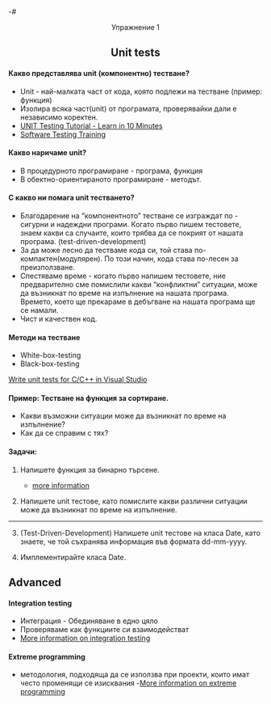 -# <center> Упражнение 1 </center>
## <center> Unit tests </center>

#### Какво представлява unit (компонентно) тестване?
- Unit - най-малката част от кода, която подлежи на тестване (пример: функция)
- Изолира всяка част(unit) от програмата, проверявайки дали е независимо коректен.
- [UNIT Testing Tutorial - Learn in 10 Minutes](https://www.guru99.com/unit-testing-guide.html)
- [Software Testing Training](https://www.youtube.com/watch?v=TDynSmrzpXw&list=PLDC2A0C8D2EC934C7)

#### Какво наричаме unit?
- В процедурното програмиране - програма, функция
- В обектно-ориентираното програмиране - методът.

#### С какво ни помага unit тестването?
- Благодарение на “компонентното” тестване се изграждат по - сигурни и надеждни програми. Когато първо пишем тестовете, знаем какви са случаите, които трябва да се покрият от нашата програма. (test-driven-development)
- За да може лесно да тестваме кода си, той става по-компактен(модулярен). По този начин, кода става по-лесен за преизползване.
- Спестяваме време - когато първо напишем тестовете, ние предварително сме помислили какви “конфликтни” ситуации, може да възникнат по време на изпълнение на нашата програма. Времето, което ще прекараме в дебъгване на нашата програма ще се намали.
- Чист и качествен код.

#### Методи на тестване
- White-box-testing
- Black-box-testing

[Write unit tests for C/C++ in Visual Studio](https://docs.microsoft.com/en-us/visualstudio/test/writing-unit-tests-for-c-cpp?view=vs-2017)

#### Пример: Тестване на функция за сортиране.

- Какви възможни ситуации може да възникнат по време на изпълнение?
- Как да се справим с тях?

#### Задачи:
1. Напишете функция за бинарно търсене.
	- [more information](https://en.wikipedia.org/wiki/Binary_search_algorithm) 

2. Напишете unit тестове, като помислите какви различни ситуации може да възникнат по време на изпълнение.
 
***

3. (Test-Driven-Development) Напишете unit тестове на класа Date, като знаете, че той съхранява информация във формата dd-mm-yyyy.

4. Имплементирайте класа Date.


## Advanced 

#### Integration testing
- Интеграция - Обединяване в едно цяло
- Проверяваме как функциите си взаимодействат
- [More information on integration testing](http://softwaretestingfundamentals.com/integration-testing)

#### Extreme programming
- методология, подходяща да се използва при проекти, които имат често променящи се изисквания
-[More information on extreme programming](https://en.wikipedia.org/wiki/Extreme_programming)




